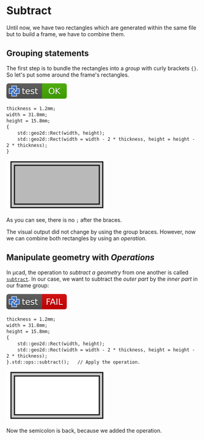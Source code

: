 # Subtract

Until now, we have two rectangles which are generated within the same file but to build a frame, we have to combine them.

## Grouping statements

The first step is to bundle the rectangles into a *group* with curly brackets `{}`.
So let's put some around the frame's rectangles.

[![test](.test/group.svg)](.test/group.log)

```µcad,group
thickness = 1.2mm;
width = 31.8mm;
height = 15.8mm;
{
    std::geo2d::Rect(width, height);
    std::geo2d::Rect(width = width - 2 * thickness, height = height - 2 * thickness);
}
```

![Picture](.test/group-out.svg)

As you can see, there is no `;` after the braces.

The visual output did not change by using the group braces.
However, now we can combine both rectangles by using an *operation*.

## Manipulate geometry with *Operations*

In µcad, the operation to *subtract a geometry* from one another is called [`subtract`](../libs/std/ops/subtract.md).
In our case, we want to subtract the *outer part* by the *inner part* in our frame group:

[![test](.test/subtract.svg)](.test/subtract.log)

```µcad,subtract
thickness = 1.2mm;
width = 31.8mm;
height = 15.8mm;
{
    std::geo2d::Rect(width, height);
    std::geo2d::Rect(width = width - 2 * thickness, height = height - 2 * thickness);
}.std::ops::subtract();   // Apply the operation.
```

![Picture](.test/subtract-out.svg)

Now the semicolon is back, because we added the operation.
